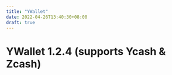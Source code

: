```yaml
---
title: "YWallet"
date: 2022-04-26T13:40:30+08:00
draft: true
---
```


# YWallet 1.2.4 (supports Ycash & Zcash)

<div class="youtube-player" data-id="3fhn7xV534A"></div>



<link href="youtube.css" rel=stylesheet integrity>
<script src="youtube.js"></script>
